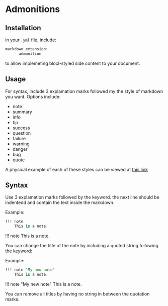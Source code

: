 # Admonitions

## Installation
in your `.yml` file, include:
```sql
markdown_extension:
    - admonition
```

to allow implemeting blocl-styled side content to your document. 


## Usage

For syntax, include 3 explamation marks followed my the style of markdown you want. Options include:
- note
- summary
- info
- tip
- success
- question
- failure
- warning
- danger
- bug
- quote

A physical example of each of these styles can be viewed at <a href= "https://yakworks.github.io/docmark/extensions/admonition/">this link</a>

## Syntax

Use 3 explamation marks followed by the keyword. the next line should be indentedd and contain the text inside the markdown.

Example:
```sql
!!! note
    This is a note.
```

!!! note 
    This is a note.

You can change the title of the note by including a quoted string following the keyword:

Example:
```sql
!!! note "My new note"
    This is a note.
```

!!! note "My new note"
    This is a note.

You can remove all titles by having no string in between the quotation marks.